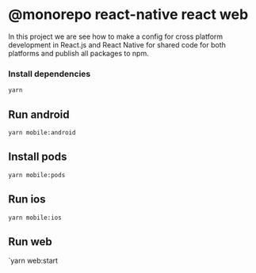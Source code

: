 # @monorepo react-native react web

In this project we are see how to make a config for cross platform development in React.js and React Native for shared code for both platforms and publish all packages to npm.

### Install dependencies

`yarn`

## Run android

`yarn mobile:android`

## Install pods

`yarn mobile:pods`

## Run ios

`yarn mobile:ios`

## Run web

`yarn web:start

